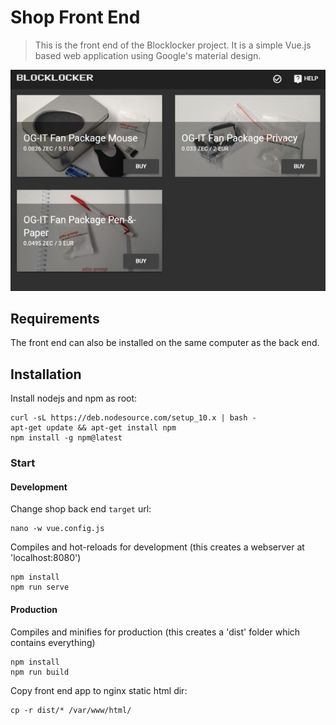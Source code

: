 # Shop Front End

> This is the front end of the Blocklocker project. It is a simple Vue.js based web application using Google's material design.

![Front End](../images/front-end.jpg)

## Requirements

The front end can also be installed on the same computer as the back end.


## Installation

Install nodejs and npm as root:

```
curl -sL https://deb.nodesource.com/setup_10.x | bash -
apt-get update && apt-get install npm
npm install -g npm@latest
```


### Start


#### Development

Change shop back end `target` url:

    nano -w vue.config.js

Compiles and hot-reloads for development (this creates a webserver at 'localhost:8080')

    npm install
    npm run serve


#### Production

Compiles and minifies for production (this creates a 'dist' folder which contains everything)

    npm install
    npm run build

Copy front end app to nginx static html dir:

    cp -r dist/* /var/www/html/
